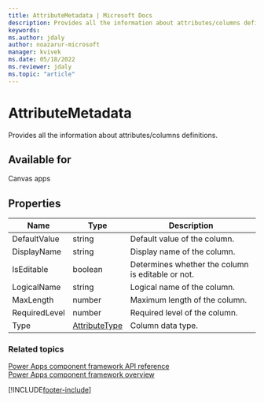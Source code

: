 ```yaml
---
title: AttributeMetadata | Microsoft Docs
description: Provides all the information about attributes/columns definitions.
keywords:
ms.author: jdaly
author: noazarur-microsoft
manager: kvivek
ms.date: 05/18/2022
ms.reviewer: jdaly
ms.topic: "article"
---
```


# AttributeMetadata

Provides all the information about attributes/columns definitions.

## Available for

Canvas apps

## Properties

| Name          | Type                              | Description                                       |
| ------------- | --------------------------------- | ------------------------------------------------- |
| DefaultValue  | string                            | Default value of the column.                      |
| DisplayName   | string                            | Display name of the column.                       |
| IsEditable    | boolean                           | Determines whether the column is editable or not. |
| LogicalName   | string                            | Logical name of the column.                       |
| MaxLength     | number                            | Maximum length of the column.                     |
| RequiredLevel | number                            | Required level of the column.                     |
| Type          | [AttributeType](attributetype.md) | Column data type.                                 |

### Related topics

[Power Apps component framework API reference](../reference/index.md)<br/>
[Power Apps component framework overview](../overview.md)

[!INCLUDE[footer-include](../../../includes/footer-banner.md)]

